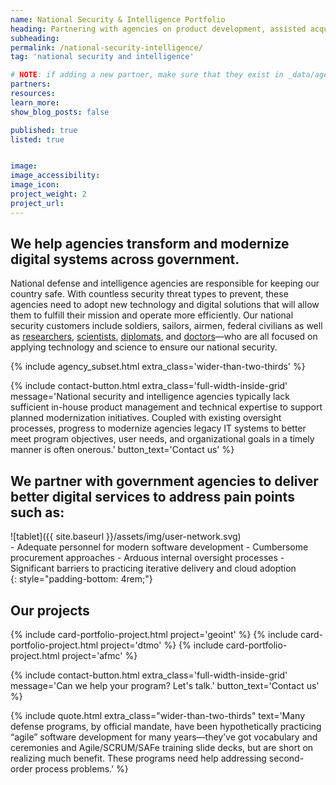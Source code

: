 ```yaml
---
name: National Security & Intelligence Portfolio
heading: Partnering with agencies on product development, assisted acquisitions & portfolio management.
subheading:
permalink: /national-security-intelligence/
tag: 'national security and intelligence'

# NOTE: if adding a new partner, make sure that they exist in _data/agencies.yml
partners:
resources:
learn_more:
show_blog_posts: false

published: true
listed: true


image:
image_accessibility:
image_icon:
project_weight: 2
project_url:
---
```

## We help agencies transform and modernize digital systems across government.

National defense and intelligence agencies are responsible for keeping our country safe.  With countless security threat types to prevent, these agencies need to adopt new technology and digital solutions that will allow them to fulfill their mission and operate more efficiently. Our national security customers include soldiers, sailors, airmen, federal civilians as well as [researchers](https://www.homelandsecurity.noaa.gov/role.html), [scientists](https://www.energy.gov/national-security-safety), [diplomats](https://www.state.gov/), and [doctors](https://www.cdc.gov/)—who are all focused on applying technology and science to ensure our national security. 

{% include agency_subset.html extra_class='wider-than-two-thirds' %}

{% include contact-button.html extra_class='full-width-inside-grid' message='National security and intelligence agencies typically lack sufficient in-house product management and technical expertise to support planned modernization initiatives. Coupled  with existing  oversight processes, progress to modernize agencies legacy IT systems to better meet program objectives, user needs, and organizational goals in a timely manner is often onerous.' button_text='Contact us' %}

## We partner with government agencies to deliver better digital services to address pain points such as:


<div class="usa-grid">
<div class="usa-width-one-sixth" markdown="1">
![tablet]({{ site.baseurl }}/assets/img/user-network.svg)
</div>
<div class="usa-width-five-sixths" markdown="1">
- Adequate personnel for modern software development 
- Cumbersome procurement approaches
- Arduous internal oversight processes
- Significant barriers to practicing iterative delivery and cloud adoption
</div>
</div>
{: style="padding-bottom: 4rem;"}

<section class="usa-section full-width-inside-grid background-gray">
  <section class="usa-grid">
    <h2>Our projects</h2>
    {% include card-portfolio-project.html
       project='geoint'
    %}
    {% include card-portfolio-project.html
       project='dtmo'
    %}
    {% include card-portfolio-project.html
       project='afmc'
    %}
  </section>
</section>

{% include contact-button.html extra_class='full-width-inside-grid' message='Can we help your program? Let\'s talk.' button_text='Contact us' %}

{% include quote.html extra_class="wider-than-two-thirds" text='Many defense programs, by official mandate, have been hypothetically practicing “agile” software development for many years—they’ve got vocabulary and ceremonies and Agile/SCRUM/SAFe training slide decks, but are short on realizing much benefit. These programs need help addressing second-order process problems.' %}
